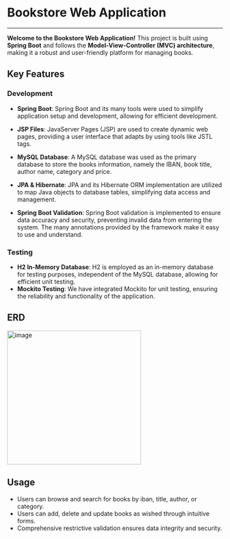# Bookstore Web Application

---

**Welcome to the Bookstore Web Application!** This project is built using **Spring Boot** 
and follows the **Model-View-Controller (MVC) architecture**, making it a robust 
and user-friendly platform for managing books.

## Key Features
### Development
- **Spring Boot**: Spring Boot and its many tools were used to simplify application setup and development, 
allowing for efficient development.

- **JSP Files**: JavaServer Pages (JSP) are used to create dynamic web pages, 
providing a user interface that adapts by using tools like JSTL tags.

- **MySQL Database**: A MySQL database was used as the primary database to store the books information, namely 
the IBAN, book title, author name, category and price.

- **JPA & Hibernate**: JPA and its Hibernate ORM implementation are utilized to map Java objects to database tables,
simplifying data access and management.

- **Spring Boot Validation**: Spring Boot validation is implemented to ensure data accuracy and security,
preventing invalid data from entering the system. The many annotations provided 
by the framework make it easy to use and understand.

### Testing 
- **H2 In-Memory Database**: H2 is employed as an in-memory database for testing purposes, independent of the MySQL database, 
allowing for efficient unit testing.
- **Mockito Testing**: We have integrated Mockito for unit testing, ensuring the reliability and functionality of the application.

## ERD
<img width="313" alt="image" src="https://github.com/Jalal-Assaly/Fawry-Internship-Summer2023/assets/140311958/c0b2e003-5e1d-4049-a1bd-6c47f38e1966">


## Usage
- Users can browse and search for books by iban, title, author, or category.
- Users can add, delete and update books as wished through intuitive forms.
- Comprehensive restrictive validation ensures data integrity and security.
